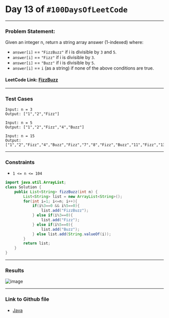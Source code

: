 # Day 13 of `#100DaysOfLeetCode`

___
### Problem Statement:  
Given an integer n, return a string array answer (1-indexed) where:

* `answer[i]` == `"FizzBuzz"` if i is divisible by `3` and `5`.
* `answer[i]` == `"Fizz"` if i is divisible by `3`.
* `answer[i]` == `"Buzz"` if i is divisible by `5`.
* `answer[i]` == `i` (as a string) if none of the above conditions are true.


#### LeetCode Link: [FizzBuzz](https://leetcode.com/problems/fizz-buzz/description/)
___


### Test Cases
```
Input: n = 3
Output: ["1","2","Fizz"]
```
```
Input: n = 5
Output: ["1","2","Fizz","4","Buzz"]
```
```
Input: n = 15
Output: ["1","2","Fizz","4","Buzz","Fizz","7","8","Fizz","Buzz","11","Fizz","13","14","FizzBuzz"]
```
___

### Constraints 
* `1 <= n <= 104`

```java
import java.util.ArrayList;
class Solution {
    public List<String> fizzBuzz(int n) {
        List<String> list = new ArrayList<String>();
        for(int i=1; i<=n; i++){
            if(i%3==0 && i%5==0){
                list.add("FizzBuzz");
            } else if(i%3==0){
                list.add("Fizz");
            } else if(i%5==0){
                list.add("Buzz");
            } else list.add(String.valueOf(i));
        }
        return list;
    }
}
```
___
### Results
![image](https://user-images.githubusercontent.com/31382363/202791624-9e4d087e-108d-4631-92e5-a6239cb27860.png)

___

### Link to Github file  
* [Java](https://github.com/studentdevelops/100DaysOfLeetCode/blob/31e3c35e42b3a61ccdf9875a66303de447709dce/Day13FizzBuzz/code.java)
